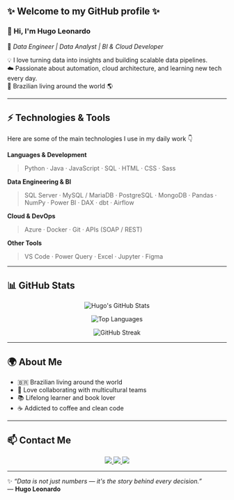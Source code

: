 ## ✨ Welcome to my GitHub profile ✨  

### 👋 Hi, I'm **Hugo Leonardo**
🎯 *Data Engineer | Data Analyst | BI & Cloud Developer*

💡 I love turning data into insights and building scalable data pipelines.  
☁️ Passionate about automation, cloud architecture, and learning new tech every day.  
📍 Brazilian living around the world 🌎  

---

## ⚡ Technologies & Tools

Here are some of the main technologies I use in my daily work 👇  

**Languages & Development**
> Python · Java · JavaScript · SQL · HTML · CSS · Sass  

**Data Engineering & BI**
> SQL Server · MySQL / MariaDB · PostgreSQL · MongoDB · Pandas · NumPy · Power BI · DAX · dbt · Airflow  

**Cloud & DevOps**
> Azure · Docker · Git · APIs (SOAP / REST)  

**Other Tools**
> VS Code · Power Query · Excel · Jupyter · Figma  

---

## 📊 GitHub Stats

<div align="center">

![Hugo's GitHub Stats](https://github-readme-stats.vercel.app/api?username=huugoleonardo&show_icons=true&theme=tokyonight&count_private=true&hide_border=true)

![Top Languages](https://github-readme-stats.vercel.app/api/top-langs/?username=huugoleonardo&layout=compact&theme=tokyonight&hide_border=true)

![GitHub Streak](https://github-readme-streak-stats.herokuapp.com/?user=huugoleonardo&theme=tokyonight&hide_border=true)

</div>

---

## 🌍 About Me

- 🇧🇷 Brazilian living around the world  
- 🤝 Love collaborating with multicultural teams  
- 📚 Lifelong learner and book lover  
- ☕ Addicted to coffee and clean code  

---

## 📫 Contact Me

<div align="center">

<a href="https://www.linkedin.com/in/huugoleonardo" target="_blank">
  <img src="https://img.shields.io/badge/-LinkedIn-%230077B5?style=for-the-badge&logo=linkedin&logoColor=white" />
</a>

<a href="mailto:hugoleonardoti@gmail.com">
  <img src="https://img.shields.io/badge/Gmail-D14836?style=for-the-badge&logo=gmail&logoColor=white" />
</a>

<a href="https://github.com/huugoleonardo" target="_blank">
  <img src="https://img.shields.io/badge/GitHub-100000?style=for-the-badge&logo=github&logoColor=white" />
</a>

</div>

---

✨ *“Data is not just numbers — it's the story behind every decision.”*  
— **Hugo Leonardo**
